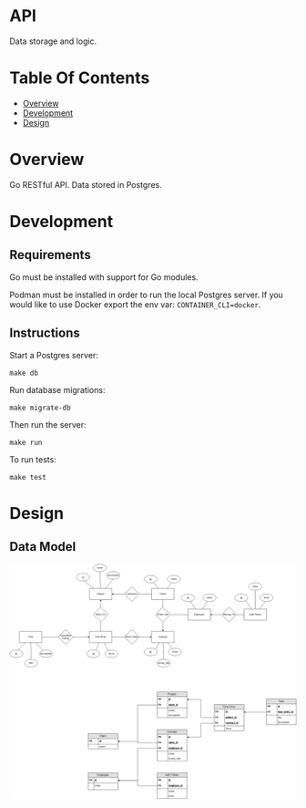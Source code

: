# API
Data storage and logic.

# Table Of Contents
- [Overview](#overview)
- [Development](#development)
- [Design](#design)

# Overview
Go RESTful API. Data stored in Postgres.

# Development
## Requirements
Go must be installed with support for Go modules.

Podman must be installed in order to run the local Postgres server. If you would
like to use Docker export the env var: `CONTAINER_CLI=docker`.

## Instructions
Start a Postgres server:

```
make db
```

Run database migrations:

```
make migrate-db
```

Then run the server:

```
make run
```

To run tests:

```
make test
```

# Design
## Data Model
![Entity relation diagram and table diagram of data stored by API](data-model.png)
